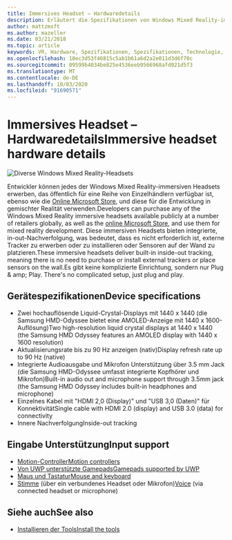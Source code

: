 ```yaml
---
title: Immersives Headset – Hardwaredetails
description: Erläutert die Spezifikationen von Windows Mixed Reality-immersiven Headsets, die VR mit der in-out-Nachverfolgung bereitstellt (keine externe Einrichtung erforderlich).
author: mattzmsft
ms.author: mazeller
ms.date: 03/21/2018
ms.topic: article
keywords: VR, Hardware, Spezifikationen, Spezifikationen, Technologie, Sensoren, Optik, Anzeige
ms.openlocfilehash: 10ec3d53f46815c5ab1b61a6d2a2e011d3d6f70c
ms.sourcegitcommit: 09599b4034be825e4536eeb9566968afd021d5f3
ms.translationtype: MT
ms.contentlocale: de-DE
ms.lasthandoff: 10/03/2020
ms.locfileid: "91690571"
---
```

# <a name="immersive-headset-hardware-details"></a><span data-ttu-id="96b3c-104">Immersives Headset – Hardwaredetails</span><span class="sxs-lookup"><span data-stu-id="96b3c-104">Immersive headset hardware details</span></span>

![Diverse Windows Mixed Reality-Headsets](images/MR-headsets.png)

<span data-ttu-id="96b3c-106">Entwickler können jedes der Windows Mixed Reality-immersiven Headsets erwerben, das öffentlich für eine Reihe von Einzelhändlern verfügbar ist, ebenso wie die [Online Microsoft Store](https://www.microsoft.com/store/collections/VRandMixedrealityheadsets), und diese für die Entwicklung in gemischter Realität verwenden.</span><span class="sxs-lookup"><span data-stu-id="96b3c-106">Developers can purchase any of the Windows Mixed Reality immersive headsets available publicly at a number of retailers globally, as well as the [online Microsoft Store](https://www.microsoft.com/store/collections/VRandMixedrealityheadsets), and use them for mixed reality development.</span></span> <span data-ttu-id="96b3c-107">Diese immersiven Headsets bieten integrierte, in-out-Nachverfolgung, was bedeutet, dass es nicht erforderlich ist, externe Tracker zu erwerben oder zu installieren oder Sensoren auf der Wand zu platzieren.</span><span class="sxs-lookup"><span data-stu-id="96b3c-107">These immersive headsets deliver built-in inside-out tracking, meaning there is no need to purchase or install external trackers or place sensors on the wall.</span></span><span data-ttu-id="96b3c-108">Es gibt keine komplizierte Einrichtung, sondern nur Plug & amp; Play.</span><span class="sxs-lookup"><span data-stu-id="96b3c-108"> There's no complicated setup, just plug and play.</span></span>

## <a name="device-specifications"></a><span data-ttu-id="96b3c-109">Gerätespezifikationen</span><span class="sxs-lookup"><span data-stu-id="96b3c-109">Device specifications</span></span>
* <span data-ttu-id="96b3c-110">Zwei hochauflösende Liquid-Crystal-Displays mit 1440 x 1440 (die Samsung HMD-Odyssee bietet eine AMOLED-Anzeige mit 1440 x 1600-Auflösung)</span><span class="sxs-lookup"><span data-stu-id="96b3c-110">Two high-resolution liquid crystal displays at 1440 x 1440 (the Samsung HMD Odyssey features an AMOLED display with 1440 x 1600 resolution)</span></span>
* <span data-ttu-id="96b3c-111">Aktualisierungsrate bis zu 90 Hz anzeigen (nativ)</span><span class="sxs-lookup"><span data-stu-id="96b3c-111">Display refresh rate up to 90 Hz (native)</span></span>
* <span data-ttu-id="96b3c-112">Integrierte Audioausgabe und Mikrofon Unterstützung über 3.5 mm Jack (die Samsung HMD-Odyssee umfasst integrierte Kopfhörer und Mikrofon)</span><span class="sxs-lookup"><span data-stu-id="96b3c-112">Built-in audio out and microphone support through 3.5mm jack (the Samsung HMD Odyssey includes built-in headphones and microphone)</span></span>
* <span data-ttu-id="96b3c-113">Einzelnes Kabel mit "HDMI 2,0 (Display)" und "USB 3,0 (Daten)" für Konnektivität</span><span class="sxs-lookup"><span data-stu-id="96b3c-113">Single cable with HDMI 2.0 (display) and USB 3.0 (data) for connectivity</span></span>
* <span data-ttu-id="96b3c-114">Innere Nachverfolgung</span><span class="sxs-lookup"><span data-stu-id="96b3c-114">Inside-out tracking</span></span>

## <a name="input-support"></a><span data-ttu-id="96b3c-115">Eingabe Unterstützung</span><span class="sxs-lookup"><span data-stu-id="96b3c-115">Input support</span></span>
* [<span data-ttu-id="96b3c-116">Motion-Controller</span><span class="sxs-lookup"><span data-stu-id="96b3c-116">Motion controllers</span></span>](../design/motion-controllers.md)
* [<span data-ttu-id="96b3c-117">Von UWP unterstützte Gamepads</span><span class="sxs-lookup"><span data-stu-id="96b3c-117">Gamepads supported by UWP</span></span>](hardware-accessories.md)
* [<span data-ttu-id="96b3c-118">Maus und Tastatur</span><span class="sxs-lookup"><span data-stu-id="96b3c-118">Mouse and keyboard</span></span>](hardware-accessories.md)
* <span data-ttu-id="96b3c-119">[Stimme](../design/voice-input.md) (über ein verbundenes Headset oder Mikrofon)</span><span class="sxs-lookup"><span data-stu-id="96b3c-119">[Voice](../design/voice-input.md) (via connected headset or microphone)</span></span>

## <a name="see-also"></a><span data-ttu-id="96b3c-120">Siehe auch</span><span class="sxs-lookup"><span data-stu-id="96b3c-120">See also</span></span>
* [<span data-ttu-id="96b3c-121">Installieren der Tools</span><span class="sxs-lookup"><span data-stu-id="96b3c-121">Install the tools</span></span>](../develop/install-the-tools.md)
